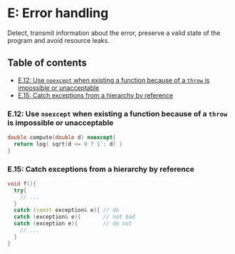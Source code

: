 # E: Error handling
Detect, transmit information about the error, preserve a valid state of the program and avoid resource leaks.

## Table of contents
* [E.12: Use `noexcept` when existing a function because of a `throw` is impossible or unacceptable](https://github.com/YueErro/cppCoreGuidelines/blob/master/CppCoreGuidelines/Error_handling.md#e12-use-noexcept-when-existing-a-function-because-of-a-throw-is-impossible-or-unacceptable)
* [E.15: Catch exceptions from a hierarchy by reference](#e15-catch-exceptions-from-a-hierarchy-by-reference)

### E.12: Use `noexcept` when existing a function because of a `throw` is impossible or unacceptable
```cpp
double compute(double d) noexcept{
  return log( sqrt(d <= 0 ? 1 : d) )
}
```

### E.15: Catch exceptions from a hierarchy by reference
```cpp
void f(){
  try{
    // ...
  }
  catch (const exception& e){ // do
  catch (exception& e){       // not bad
  catch (exception e){        // do not
    // ...
  }
}
```
